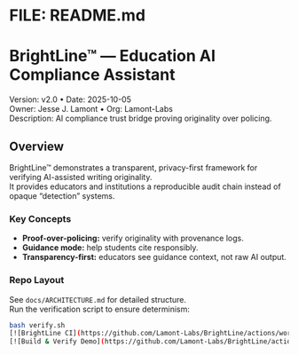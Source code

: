 # FILE: README.md
# BrightLine™ — Education AI Compliance Assistant
Version: v2.0 • Date: 2025-10-05  
Owner: Jesse J. Lamont • Org: Lamont-Labs  
Description: AI compliance trust bridge proving originality over policing.

## Overview
BrightLine™ demonstrates a transparent, privacy-first framework for verifying AI-assisted writing originality.  
It provides educators and institutions a reproducible audit chain instead of opaque “detection” systems.

### Key Concepts
- **Proof-over-policing:** verify originality with provenance logs.  
- **Guidance mode:** help students cite responsibly.  
- **Transparency-first:** educators see guidance context, not raw AI output.

### Repo Layout
See `docs/ARCHITECTURE.md` for detailed structure.  
Run the verification script to ensure determinism:
```bash
bash verify.sh
[![BrightLine CI](https://github.com/Lamont-Labs/BrightLine/actions/workflows/ci.yml/badge.svg)](https://github.com/Lamont-Labs/BrightLine/actions/workflows/ci.yml)
[![Build & Verify Demo](https://github.com/Lamont-Labs/BrightLine/actions/workflows/ci.yml/badge.svg)](https://github.com/Lamont-Labs/BrightLine/actions/workflows/ci.yml)
